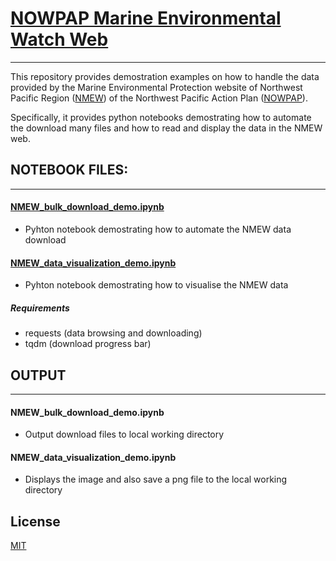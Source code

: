 # [NOWPAP Marine Environmental Watch Web](https://ocean.nowpap3.go.jp/?page_id=862)

---

This repository provides demostration examples on how to handle the data provided by the Marine Environmental Protection website of Northwest Pacific Region ([NMEW](https://ocean.nowpap3.go.jp/?page_id=862)) of the Northwest Pacific Action Plan ([NOWPAP](https://www.unenvironment.org/nowpap/)).

Specifically, it provides python notebooks demostrating how to automate the download many files and how to read and display the data in the NMEW web.


## NOTEBOOK FILES:

---
#### [NMEW_bulk_download_demo.ipynb](https://github.com/npec/NMEW.demos/blob/master/NMEW_bulk_download_demo.ipynb)
- Pyhton notebook demostrating how to automate the NMEW data download


#### [NMEW_data_visualization_demo.ipynb](https://github.com/npec/NMEW.demos/blob/master/NMEW_data_visualization_demo.ipynb)
- Pyhton notebook demostrating how to visualise the NMEW data 

##### Requirements
- requests (data browsing and downloading) 
- tqdm (download progress bar)
 

## OUTPUT
---
#### NMEW_bulk_download_demo.ipynb
- Output download files to local working directory

#### NMEW_data_visualization_demo.ipynb
- Displays the image and also save a png file to the local working directory



## License

[MIT](https://choosealicense.com/licenses/mit/)
